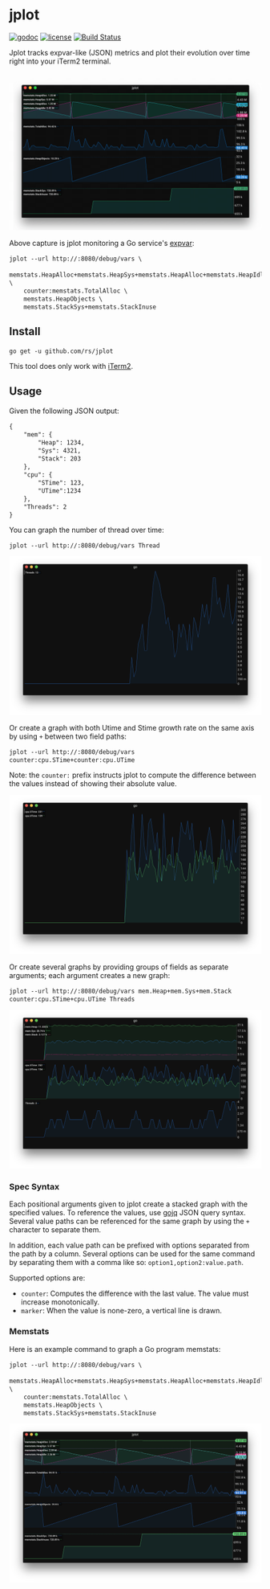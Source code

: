 # jplot
[![godoc](http://img.shields.io/badge/godoc-reference-blue.svg?style=flat)](https://godoc.org/github.com/rs/jplot) [![license](http://img.shields.io/badge/license-MIT-red.svg?style=flat)](https://raw.githubusercontent.com/rs/jplot/master/LICENSE) [![Build Status](https://travis-ci.org/rs/jplot.svg?branch=master)](https://travis-ci.org/rs/jplot)

Jplot tracks expvar-like (JSON) metrics and plot their evolution over time right into your iTerm2 terminal.

![all](doc/demo.gif)

Above capture is jplot monitoring a Go service's [expvar](https://golang.org/pkg/expvar/):

```
jplot --url http://:8080/debug/vars \
    memstats.HeapAlloc+memstats.HeapSys+memstats.HeapAlloc+memstats.HeapIdle+marker:counter:memstats.NumGC \
    counter:memstats.TotalAlloc \
    memstats.HeapObjects \
    memstats.StackSys+memstats.StackInuse
```

## Install

```
go get -u github.com/rs/jplot
```

This tool does only work with [iTerm2](https://www.iterm2.com).

## Usage

Given the following JSON output:

```
{
    "mem": {
        "Heap": 1234,
        "Sys": 4321,
        "Stack": 203
    },
    "cpu": {
        "STime": 123,
        "UTime":1234
    },
    "Threads": 2
}
```

You can graph the number of thread over time:

```
jplot --url http://:8080/debug/vars Thread
```

![all](doc/single.png)

Or create a graph with both Utime and Stime growth rate on the same axis by using `+` between two field paths:

```
jplot --url http://:8080/debug/vars counter:cpu.STime+counter:cpu.UTime
```

Note: the `counter:` prefix instructs jplot to compute the difference between the values instead of showing their absolute value.

![all](doc/dual.png)


Or create several graphs by providing groups of fields as separate arguments; each argument creates a new graph:

```
jplot --url http://:8080/debug/vars mem.Heap+mem.Sys+mem.Stack counter:cpu.STime+cpu.UTime Threads
```

![all](doc/all.png)

### Spec Syntax

Each positional arguments given to jplot create a stacked graph with the specified values. To reference the values, use [gojq](github.com/elgs/gojq) JSON query syntax. Several value paths can be referenced for the same graph by using the `+` character to separate them.

In addition, each value path can be prefixed with options separated from the path by a column. Several options can be used for the same command by separating them with a comma like so: `option1,option2:value.path`.

Supported options are:
* `counter`: Computes the difference with the last value. The value must increase monotonically.
* `marker`: When the value is none-zero, a vertical line is drawn.

### Memstats

Here is an example command to graph a Go program memstats:

```
jplot --url http://:8080/debug/vars \
    memstats.HeapAlloc+memstats.HeapSys+memstats.HeapAlloc+memstats.HeapIdle+marker:counter:memstats.NumGC \
    counter:memstats.TotalAlloc \
    memstats.HeapObjects \
    memstats.StackSys+memstats.StackInuse
```

![all](doc/memstats.png)


